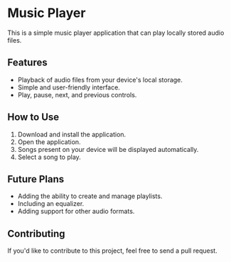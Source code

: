 # Music Player

This is a simple music player application that can play locally stored audio files.

## Features

* Playback of audio files from your device's local storage.
* Simple and user-friendly interface.
* Play, pause, next, and previous controls.

## How to Use

1.  Download and install the application.
2.  Open the application.
3.  Songs present on your device will be displayed automatically.
4.  Select a song to play.

## Future Plans

* Adding the ability to create and manage playlists.
* Including an equalizer.
* Adding support for other audio formats.

## Contributing

If you'd like to contribute to this project, feel free to send a pull request.
